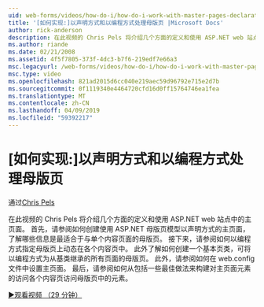 ```yaml
---
uid: web-forms/videos/how-do-i/how-do-i-work-with-master-pages-declaratively-and-programmatically
title: '[如何实现:]以声明方式和以编程方式处理母版页 |Microsoft Docs'
author: rick-anderson
description: 在此视频的 Chris Pels 将介绍几个方面的定义和使用 ASP.NET web 站点中的主页面。 首先，请参阅如何创建主页面 declarati...
ms.author: riande
ms.date: 02/21/2008
ms.assetid: 4f5f7805-373f-4dc3-b7f6-219edf7e66a3
msc.legacyurl: /web-forms/videos/how-do-i/how-do-i-work-with-master-pages-declaratively-and-programmatically
msc.type: video
ms.openlocfilehash: 821ad2015d6cc040e219aec59d96792e715e2d7b
ms.sourcegitcommit: 0f1119340e4464720cfd16d0ff15764746ea1fea
ms.translationtype: MT
ms.contentlocale: zh-CN
ms.lasthandoff: 04/09/2019
ms.locfileid: "59392217"
---
```

# <a name="how-do-i-work-with-master-pages-declaratively-and-programmatically"></a>[如何实现:]以声明方式和以编程方式处理母版页

通过[Chris Pels](https://twitter.com/chrispels)

在此视频的 Chris Pels 将介绍几个方面的定义和使用 ASP.NET web 站点中的主页面。 首先，请参阅如何创建使用 ASP.NET 母版页模型以声明方式的主页面，了解哪些信息是最适合于与单个内容页面的母版页。 接下来，请参阅如何以编程方式指定母版页上动态在各个内容页中。 此外了解如何创建一个基本页类，可将以编程方式为从基类继承的所有页面的母版页。 此外，请参阅如何在 web.config 文件中设置主页面。 最后，请参阅如何从包括一些最佳做法来构建对主页面元素的访问各个内容页访问母版页中的元素。

[&#9654;观看视频 （29 分钟）](https://channel9.msdn.com/Blogs/ASP-NET-Site-Videos/how-do-i-work-with-master-pages-declaratively-and-programmatically)
